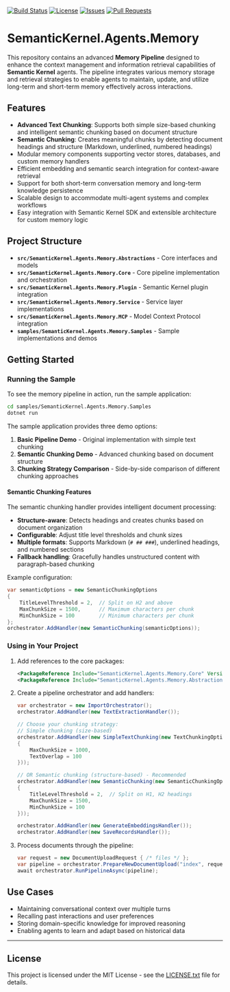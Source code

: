[![Build Status](https://github.com/kbeaugrand/SemanticKernel.Agents.Memory/actions/workflows/ci.yml/badge.svg)](https://github.com/kbeaugrand/SemanticKernel.Agents.Memory/actions)
[![License](https://img.shields.io/github/license/kbeaugrand/SemanticKernel.Agents.Memory.svg)](https://github.com/kbeaugrand/SemanticKernel.Agents.Memory/blob/main/LICENSE)
[![Issues](https://img.shields.io/github/issues/kbeaugrand/SemanticKernel.Agents.Memory.svg)](https://github.com/kbeaugrand/SemanticKernel.Agents.Memory/issues)
[![Pull Requests](https://img.shields.io/github/issues-pr/kbeaugrand/SemanticKernel.Agents.Memory.svg)](https://github.com/kbeaugrand/SemanticKernel.Agents.Memory/pulls)

# SemanticKernel.Agents.Memory

This repository contains an advanced **Memory Pipeline** designed to enhance the context management and information retrieval capabilities of **Semantic Kernel** agents. The pipeline integrates various memory storage and retrieval strategies to enable agents to maintain, update, and utilize long-term and short-term memory effectively across interactions.

## Features

- **Advanced Text Chunking**: Supports both simple size-based chunking and intelligent semantic chunking based on document structure
- **Semantic Chunking**: Creates meaningful chunks by detecting document headings and structure (Markdown, underlined, numbered headings)
- Modular memory components supporting vector stores, databases, and custom memory handlers  
- Efficient embedding and semantic search integration for context-aware retrieval  
- Support for both short-term conversation memory and long-term knowledge persistence  
- Scalable design to accommodate multi-agent systems and complex workflows  
- Easy integration with Semantic Kernel SDK and extensible architecture for custom memory logic  

## Project Structure

- **`src/SemanticKernel.Agents.Memory.Abstractions`** - Core interfaces and models
- **`src/SemanticKernel.Agents.Memory.Core`** - Core pipeline implementation and orchestration
- **`src/SemanticKernel.Agents.Memory.Plugin`** - Semantic Kernel plugin integration
- **`src/SemanticKernel.Agents.Memory.Service`** - Service layer implementations
- **`src/SemanticKernel.Agents.Memory.MCP`** - Model Context Protocol integration
- **`samples/SemanticKernel.Agents.Memory.Samples`** - Sample implementations and demos

## Getting Started

### Running the Sample

To see the memory pipeline in action, run the sample application:

```bash
cd samples/SemanticKernel.Agents.Memory.Samples
dotnet run
```

The sample application provides three demo options:

1. **Basic Pipeline Demo** - Original implementation with simple text chunking
2. **Semantic Chunking Demo** - Advanced chunking based on document structure
3. **Chunking Strategy Comparison** - Side-by-side comparison of different chunking approaches

#### Semantic Chunking Features

The semantic chunking handler provides intelligent document processing:
- **Structure-aware**: Detects headings and creates chunks based on document organization
- **Configurable**: Adjust title level thresholds and chunk sizes
- **Multiple formats**: Supports Markdown (`# ## ###`), underlined headings, and numbered sections
- **Fallback handling**: Gracefully handles unstructured content with paragraph-based chunking

Example configuration:
```csharp
var semanticOptions = new SemanticChunkingOptions
{
    TitleLevelThreshold = 2,  // Split on H2 and above
    MaxChunkSize = 1500,      // Maximum characters per chunk
    MinChunkSize = 100        // Minimum characters per chunk
};
orchestrator.AddHandler(new SemanticChunking(semanticOptions));
```

### Using in Your Project

1. Add references to the core packages:
   ```xml
   <PackageReference Include="SemanticKernel.Agents.Memory.Core" Version="1.0.0" />
   <PackageReference Include="SemanticKernel.Agents.Memory.Abstractions" Version="1.0.0" />
   ```

2. Create a pipeline orchestrator and add handlers:
   ```csharp
   var orchestrator = new ImportOrchestrator();
   orchestrator.AddHandler(new TextExtractionHandler());
   
   // Choose your chunking strategy:
   // Simple chunking (size-based)
   orchestrator.AddHandler(new SimpleTextChunking(new TextChunkingOptions 
   { 
       MaxChunkSize = 1000, 
       TextOverlap = 100 
   }));
   
   // OR Semantic chunking (structure-based) - Recommended
   orchestrator.AddHandler(new SemanticChunking(new SemanticChunkingOptions
   {
       TitleLevelThreshold = 2,  // Split on H1, H2 headings
       MaxChunkSize = 1500,
       MinChunkSize = 100
   }));
   
   orchestrator.AddHandler(new GenerateEmbeddingsHandler());
   orchestrator.AddHandler(new SaveRecordsHandler());
   ```

3. Process documents through the pipeline:
   ```csharp
   var request = new DocumentUploadRequest { /* files */ };
   var pipeline = orchestrator.PrepareNewDocumentUpload("index", request, context);
   await orchestrator.RunPipelineAsync(pipeline);
   ```  

## Use Cases

- Maintaining conversational context over multiple turns  
- Recalling past interactions and user preferences  
- Storing domain-specific knowledge for improved reasoning  
- Enabling agents to learn and adapt based on historical data  

---

## License

This project is licensed under the MIT License - see the [LICENSE.txt](LICENSE.txt) file for details.
